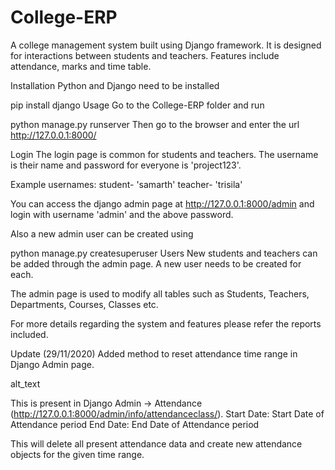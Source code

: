# College-ERP
A college management system built using Django framework. It is designed for interactions between students and teachers. Features include attendance, marks and time table.

Installation
Python and Django need to be installed

pip install django
Usage
Go to the College-ERP folder and run

python manage.py runserver
Then go to the browser and enter the url http://127.0.0.1:8000/

Login
The login page is common for students and teachers.
The username is their name and password for everyone is 'project123'.

Example usernames:
student- 'samarth'
teacher- 'trisila'

You can access the django admin page at http://127.0.0.1:8000/admin and login with username 'admin' and the above password.

Also a new admin user can be created using

python manage.py createsuperuser
Users
New students and teachers can be added through the admin page. A new user needs to be created for each.

The admin page is used to modify all tables such as Students, Teachers, Departments, Courses, Classes etc.

For more details regarding the system and features please refer the reports included.

Update (29/11/2020)
Added method to reset attendance time range in Django Admin page.

alt_text

This is present in Django Admin -> Attendance (http://127.0.0.1:8000/admin/info/attendanceclass/).
Start Date: Start Date of Attendance period
End Date: End Date of Attendance period

This will delete all present attendance data and create new attendance objects for the given time range.